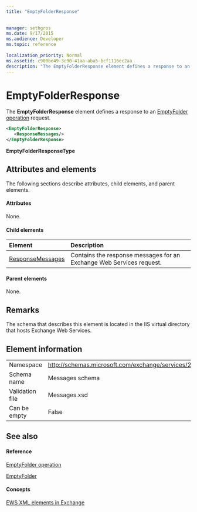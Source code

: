 ```yaml
---
title: "EmptyFolderResponse"
 
 
manager: sethgros
ms.date: 9/17/2015
ms.audience: Developer
ms.topic: reference
 
localization_priority: Normal
ms.assetid: c900be49-3c90-41aa-aba5-bcf1116ec2aa
description: "The EmptyFolderResponse element defines a response to an EmptyFolder operation request."
---
```


# EmptyFolderResponse

The **EmptyFolderResponse** element defines a response to an [EmptyFolder operation](emptyfolder-operation.md) request. 
  
```XML
<EmptyFolderResponse>
   <ResponseMessages/>
</EmptyFolderResponse>
```

 **EmptyFolderResponseType**
## Attributes and elements

The following sections describe attributes, child elements, and parent elements.
  
#### Attributes

None.
  
#### Child elements

|**Element**|**Description**|
|:-----|:-----|
|[ResponseMessages](responsemessages.md) <br/> |Contains the response messages for an Exchange Web Services request.  <br/> |
   
#### Parent elements

None.
  
## Remarks

The schema that describes this element is located in the IIS virtual directory that hosts Exchange Web Services.
  
## Element information

|||
|:-----|:-----|
|Namespace  <br/> |http://schemas.microsoft.com/exchange/services/2006/messages  <br/> |
|Schema name  <br/> |Messages schema  <br/> |
|Validation file  <br/> |Messages.xsd  <br/> |
|Can be empty  <br/> |False  <br/> |
   
## See also

#### Reference

[EmptyFolder operation](emptyfolder-operation.md)
  
[EmptyFolder](emptyfolder.md)
#### Concepts

[EWS XML elements in Exchange](ews-xml-elements-in-exchange.md)

